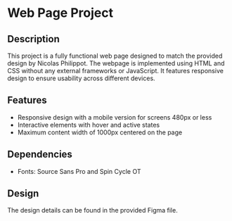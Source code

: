 # Web Page Project

## Description
This project is a fully functional web page designed to match the provided design by Nicolas Philippot. The webpage is implemented using HTML and CSS without any external frameworks or JavaScript. It features responsive design to ensure usability across different devices.

## Features
- Responsive design with a mobile version for screens 480px or less
- Interactive elements with hover and active states
- Maximum content width of 1000px centered on the page

## Dependencies
- Fonts: Source Sans Pro and Spin Cycle OT

## Design
The design details can be found in the provided Figma file.
